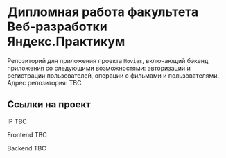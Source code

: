 # Дипломная работа факультета Веб-разработки Яндекс.Практикум
Репозиторий для приложения проекта `Movies`, включающий бэкенд приложения со следующими возможностями: авторизации и регистрации пользователей, операции с фильмами и пользователями. 
Адрес репозитория: TBC

## Ссылки на проект

IP TBC

Frontend TBC

Backend TBC
